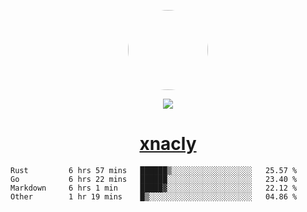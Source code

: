 <p align="center">
  <img style="border-radius: 100px" width="128" height="128" src="https://avatars.githubusercontent.com/u/47723417?v=4"/>
</p>
<p align="center">
  <img src="https://komarev.com/ghpvc/?username=xnacly&&style=flat-square"/>
</p>

<h1 align="center"><a href="https://xnacly.me"> xnacly</a> </h1>

<!--START_SECTION:waka-->

```text
Rust         6 hrs 57 mins   ██████▒░░░░░░░░░░░░░░░░░░   25.57 %
Go           6 hrs 22 mins   ██████░░░░░░░░░░░░░░░░░░░   23.40 %
Markdown     6 hrs 1 min     █████▓░░░░░░░░░░░░░░░░░░░   22.12 %
Other        1 hr 19 mins    █▒░░░░░░░░░░░░░░░░░░░░░░░   04.86 %
```

<!--END_SECTION:waka-->
